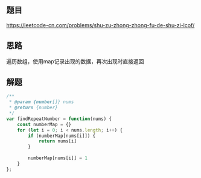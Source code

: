 ## 题目
https://leetcode-cn.com/problems/shu-zu-zhong-zhong-fu-de-shu-zi-lcof/


## 思路
遍历数组，使用map记录出现的数据，再次出现时直接返回

## 解题

```js
/**
 * @param {number[]} nums
 * @return {number}
 */
var findRepeatNumber = function(nums) {
    const numberMap = {}
    for (let i = 0; i < nums.length; i++) {
        if (numberMap[nums[i]]) {
            return nums[i]
        }
        
        numberMap[nums[i]] = 1
    }
};

```